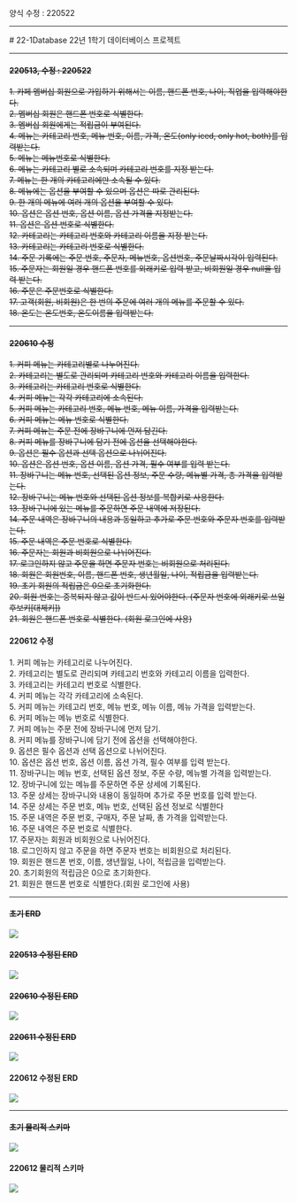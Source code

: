 양식 수정 : 220522
<hr>
# 22-1Database
22년 1학기 데이터베이스 프로젝트
<!--
<h1>카페 시스템</h1>
<br>
<h4>커피 카테고리 관리</h4>
커피의 카테고리 번호(기본키), 이름을 관리한다.<br>
<br>
<h5>커피 메뉴 관리</h5>
커피의 카테고리 번호(외래키), 메뉴 번호(기본키), 메뉴 이름, 온도(Only HOT or Only ICED or Both or Neither)를 관리한다.<br>
<br>
<h5>커피 옵션 관리</h5>
커피 옵션을 유료와 무료 기준으로 나눈다.<br>
커피 옵션을 기준과 함께 메뉴로 등록한다. <br>
<br>
<h5>일일 주문 관리</h5>
주문 번호, 메뉴번호, 메뉴 이름, 주문날짜시각을 관리한다.<br>
<br>
<h5>멤버십 회원 관리</h5>
회원번호 , 이름, 전화번호, 포인트 점수를 관리한다.<br>
<hr>
<hr>
<h6>커피 메뉴관리</h6>
<h7>카테고리, 메뉴 이름, 가격, 온도(HOT or ICED or Both or Neither)</h7>
<br>-> 카테고리 별 view 생성
<br>
<h6>커피 옵션관리</h6>
<table>
  <thead>
    <th>옵션 이름</th>
    <th>옵션 번호</th>
  </thead>
  <tbody>
    <tr>
      <td>유료 옵션</td>
      <td>01</td>
    </tr>
    <tr>
      <td>무료 옵션</td>
      <td>02</td>
    </tr>
  </tbody>
</table>
<h6>커피 일일주문관리</h6>
<br><h6>멤버십 회원관리</h6>
-->
<br>
<hr>
<h4><del>220513, 수정 : 220522</del></h4>
<del>
1. 카페 멤버십 회원으로 가입하기 위해서는 이름, 핸드폰 번호, 나이, 직업을 입력해야한다.<br>
2. 멤버십 회원은 핸드폰 번호로 식별한다.<br>
3. 멤버십 회원에게는 적립금이 부여된다.<br>
4. 메뉴는 카테고리 번호, 메뉴 번호, 이름, 가격, 온도(only iced, only hot, both)를 입력받는다.<br>
5. 메뉴는 메뉴번호로 식별한다.<br>
6. 메뉴는 카테고리 별로 소속되며 카테고리 번호를 지정 받는다.<br>
7. 메뉴는 한 개의 카테고리에만 소속될 수 있다.<br>
8. 메뉴에는 옵션을 부여할 수 있으며 옵션은 따로 관리된다.<br>
9. 한 개의 메뉴에 여러 개의 옵션을 부여할 수 있다.<br>
10. 옵션은 옵션 번호, 옵션 이름, 옵션 가격을 지정받는다.<br>
11. 옵션은 옵션 번호로 식별한다.<br>
12. 카테고리는 카테고리 번호와 카테고리 이름을 지정 받는다.<br>
13. 카테고리는 카테고리 번호로 식별한다.<br>
14. 주문 기록에는 주문 번호, 주문자, 메뉴번호, 옵션번호, 주문날짜시각이 입력된다.<br>
15. 주문자는 회원일 경우 핸드폰 번호를 외래키로 입력 받고, 비회원일 경우 null을 입력 받는다.<br>
16. 주문은 주문번호로 식별한다.<br>
17. 고객(회원, 비회원)은 한 번의 주문에 여러 개의 메뉴를 주문할 수 있다.<br>
18. 온도는 온도번호, 온도이름을 입력받는다.</del><br>
<hr>
<del><h4>220610 수정</h4>
1. 커피 메뉴는 카테고리별로 나누어진다.<br>
2. 카테고리는 별도로 관리되며 카테고리 번호와 카테고리 이름을 입력한다.<br>
3. 카테고리는 카테고리 번호로 식별한다.<br>
4. 커피 메뉴는 각각 카테고리에 소속된다.<br>
5. 커피 메뉴는 카테고리 번호, 메뉴 번호, 메뉴 이름, 가격을 입력받는다.<br>
6. 커피 메뉴는 메뉴 번호로 식별한다.<br>
7. 커피 메뉴는 주문 전에 장바구니에 먼저 담긴다.<br>
8. 커피 메뉴를 장바구니에 담기 전에 옵션을 선택해야한다.<br>
9. 옵션은 필수 옵션과 선택 옵션으로 나뉘어진다.<br>
10. 옵션은 옵션 번호, 옵션 이름, 옵션 가격, 필수 여부를 입력 받는다.<br>
11. 장바구니는 메뉴 번호, 선택된 옵션 정보, 주문 수량, 메뉴별 가격, 총 가격을 입력받는다.<br>
12. 장바구니는 메뉴 번호와 선택된 옵션 정보를 복합키로 사용한다.<br>
13. 장바구니에 있는 메뉴를 주문하면 주문 내역에 저장된다.<br>
14. 주문 내역은 장바구니의 내용과 동일하고 추가로 주문 번호와 주문자 번호를 입력받는다.<br>
15. 주문 내역은 주문 번호로 식별한다.<br>
16. 주문자는 회원과 비회원으로 나뉘어진다.<br>
17. 로그인하지 않고 주문을 하면 주문자 번호는 비회원으로 처리된다.<br>
18. 회원은 회원번호, 이름, 핸드폰 번호, 생년월일, 나이, 적립금을 입력받는다.<br>
19. 초기 회원의 적립금은 0으로 초기화한다.<br>
20. 회원 번호는 중복되지 않고 값이 반드시 있어야한다.	(주문자 번호에 외래키로 쓰일 후보키[대체키])<br>
21. 회원은 핸드폰 번호로 식별한다.	(회원 로그인에 사용)<br>
</del>

<h4>220612 수정</h4>
1. 커피 메뉴는 카테고리로 나누어진다.<br>
2. 카테고리는 별도로 관리되며 카테고리 번호와 카테고리 이름을 입력한다.<br>
3. 카테고리는 카테고리 번호로 식별한다.<br>
4. 커피 메뉴는 각각 카테고리에 소속된다.<br>
5. 커피 메뉴는 카테고리 번호, 메뉴 번호, 메뉴 이름, 메뉴 가격을 입력받는다.<br>
6. 커피 메뉴는 메뉴 번호로 식별한다.<br>
7. 커피 메뉴는 주문 전에 장바구니에 먼저 담기.<br>
8. 커피 메뉴를 장바구니에 담기 전에 옵션을 선택해야한다.<br>
9. 옵션은 필수 옵션과 선택 옵션으로 나뉘어진다.<br>
10. 옵션은 옵션 번호, 옵션 이름, 옵션 가격, 필수 여부를 입력 받는다.<br>
11. 장바구니는 메뉴 번호, 선택된 옵션 정보, 주문 수량, 메뉴별 가격을 입력받는다.<br>
12. 장바구니에 있는 메뉴를 주문하면 주문 상세에 기록된다.<br>
13. 주문 상세는 장바구니와 내용이 동일하며 추가로 주문 번호를 입력 받는다.<br>
14. 주문 상세는 주문 번호, 메뉴 번호, 선택된 옵션 정보로 식별한다<br>
15. 주문 내역은 주문 번호, 구매자, 주문 날짜, 총 가격을 입력받는다.<br>
16. 주문 내역은 주문 번호로 식별한다.<br>
17. 주문자는 회원과 비회원으로 나뉘어진다.<br>
18. 로그인하지 않고 주문을 하면 주문자 번호는 비회원으로 처리된다.<br>
19. 회원은 핸드폰 번호, 이름, 생년월일, 나이, 적립금을 입력받는다.<br>
20. 초기회원의 적립금은 0으로 초기화한다.<br>
21. 회원은 핸드폰 번호로 식별한다.(회원 로그인에 사용)<br>
<hr>
<h4><del>초기 ERD</del></h4>
<img src="https://user-images.githubusercontent.com/69462861/161521731-15e61450-b19a-4882-b201-e6cbbb56dec7.png"></img>
<h4><del>220513 수정된 ERD</del></h4>
<img src="https://user-images.githubusercontent.com/69462861/169690290-35926efd-b454-484f-bde6-996045f75d35.png"></img>
<h4><del>220610 수정된 ERD</del></h4>
<img src="https://user-images.githubusercontent.com/69462861/173021686-16839b00-0f11-4fb4-a815-476b52d47c65.jpg"></img>
<h4><del>220611 수정된 ERD</del></h4>
<img src="https://user-images.githubusercontent.com/69462861/173185402-9aedd5bb-66b6-4ef5-a257-373e6a0df64f.png"></img>
<h4>220612 수정된 ERD</h4>
<img src="https://user-images.githubusercontent.com/69462861/173213772-74bb07b8-244c-42ad-ac28-89ef4a1785a4.png"></img>
<hr>
<h4><del>초기 물리적 스키마</del></h4>
<img src="https://user-images.githubusercontent.com/69462861/169866825-d330c4c8-e6e1-4525-a20b-f3eff577bc75.png"></img>
<h4>220612 물리적 스키마</h4>
<img src="https://user-images.githubusercontent.com/69462861/173213832-a246a6bd-e9a5-4d78-ac69-eca4aa0e6e8f.png"></img>
